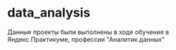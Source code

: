 # data_analysis
Данные проекты были выполнены в ходе обучения в Яндекс.Практикуме, профессии "Аналитик данных" 
